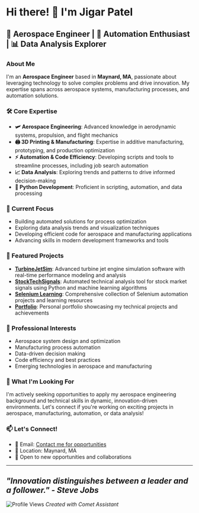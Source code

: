 # Hi there! 👋 I'm Jigar Patel
## 🚀 Aerospace Engineer | 🔧 Automation Enthusiast | 📊 Data Analysis Explorer
### About Me
I'm an **Aerospace Engineer** based in **Maynard, MA**, passionate about leveraging technology to solve complex problems and drive innovation. My expertise spans across aerospace systems, manufacturing processes, and automation solutions.
### 🛠️ Core Expertise
- **🛩️ Aerospace Engineering**: Advanced knowledge in aerodynamic systems, propulsion, and flight mechanics
- **🖨️ 3D Printing & Manufacturing**: Expertise in additive manufacturing, prototyping, and production optimization
- **⚡ Automation & Code Efficiency**: Developing scripts and tools to streamline processes, including job search automation
- **📈 Data Analysis**: Exploring trends and patterns to drive informed decision-making
- **🐍 Python Development**: Proficient in scripting, automation, and data processing
### 🔭 Current Focus
- Building automated solutions for process optimization
- Exploring data analysis trends and visualization techniques
- Developing efficient code for aerospace and manufacturing applications
- Advancing skills in modern development frameworks and tools
### 📁 Featured Projects
- **[TurbineJetSim](https://github.com/jigaraero/TurbineJetSim)**: Advanced turbine jet engine simulation software with real-time performance modeling and analysis
- **[StockTechSignals](https://github.com/jigaraero/StockTechSignals)**: Automated technical analysis tool for stock market signals using Python and machine learning algorithms
- **[Selenium Learning](https://github.com/jigaraero/Selenium-Learning)**: Comprehensive collection of Selenium automation projects and learning resources
- **[Portfolio](https://github.com/jigaraero/Portfolio)**: Personal portfolio showcasing my technical projects and achievements
### 💼 Professional Interests
- Aerospace system design and optimization
- Manufacturing process automation
- Data-driven decision making
- Code efficiency and best practices
- Emerging technologies in aerospace and manufacturing
### 🌟 What I'm Looking For
I'm actively seeking opportunities to apply my aerospace engineering background and technical skills in dynamic, innovation-driven environments. Let's connect if you're working on exciting projects in aerospace, manufacturing, automation, or data analysis!
### 📫 Let's Connect!
- 📧 Email: [Contact me for opportunities](mailto:your.email@example.com)
- 📍 Location: Maynard, MA
- 💼 Open to new opportunities and collaborations
---
*"Innovation distinguishes between a leader and a follower." - Steve Jobs*
---
![Profile Views](https://komarev.com/ghpvc/?username=jigaraero&color=blue)
*Created with Comet Assistant*
